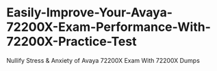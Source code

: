 # Easily-Improve-Your-Avaya-72200X-Exam-Performance-With-72200X-Practice-Test
Nullify Stress &amp; Anxiety of Avaya 72200X Exam With 72200X Dumps

